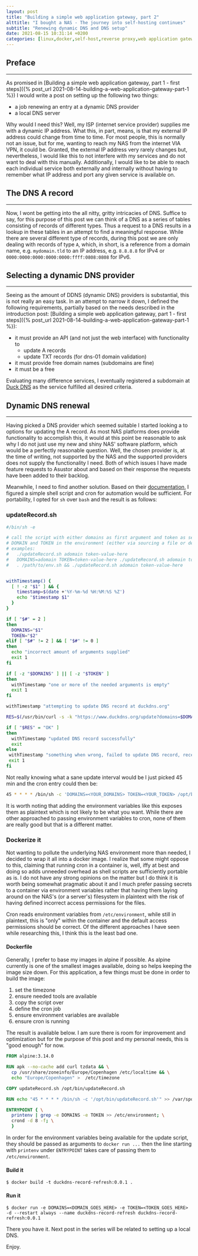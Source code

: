 ```yaml
---
layout: post
title: "Building a simple web application gateway, part 2"
alttitle: "I bought a NAS - The journey into self-hosting continues"
subtitle: "Renewing dynamic DNS and DNS setup"
date: 2021-08-15 10:31:14 +0200
categories: [linux,docker,self-host,reverse proxy,web application gateway,cron,bash]
---
```


## Preface
---
As promised in 
[Building a simple web application gateway, part 1 - first steps]({% post_url 2021-08-14-building-a-web-application-gateway-part-1 %})
I would write a post on setting up the following two things:
* a job renewing an entry at a dynamic DNS provider
* a local DNS server

Why would I need this? Well, my ISP (internet service provider) supplies me with a dynamic IP address. What this, in
part, means, is that my external IP address could change from time to time. For most people, this is normally not an
issue, but for me, wanting to reach my NAS from the internet VIA VPN, it could be. Granted, the external IP address very
rarely changes but, nevertheless, I would like this to not interfere with my services and do not want to deal with this
manually. Additionally, I would like to be able to reach each individual service both externally and internally without
having to remember what IP address and port any given service is available on.

## The DNS A record
---
Now, I wont be getting into the all nitty, gritty intricacies of DNS. Suffice to say, for this purpose of this post we
can think of a DNS as a series of tables consisting of records of different types. Thus a request to a DNS results in a
lookup in these tables in an attempt to find a meaningful response. While there are several different type of records,
during this post we are only dealing with records of type `A`, which, in short, is a reference from a domain name, e.g.
`mydomain.tld` to an IP address, e.g. `8.8.8.8` for IPv4 or `0000:0000:0000:0000:0000:ffff:0808:0808` for IPv6.

## Selecting a dynamic DNS provider
---
Seeing as the amount of DDNS (dynamic DNS) providers is substantial, this is not really an easy task. In an attempt to
narrow it down, I defined the following requirements, partially based on the needs described in the introduction post:
[Building a simple web application gateway, part 1 - first steps]({% post_url 2021-08-14-building-a-web-application-gateway-part-1 %}):

* it must provide an API (and not just the web interface) with functionality to
  - update A records
  - update TXT records (for dns-01 domain validation)
* it must provide free domain names (subdomains are fine)
* it must be a free

Evaluating many difference services, I eventually registered a subdomain at [Duck DNS](https://www.duckdns.org/) as the
service fulfilled all desired criteria.

## Dynamic DNS renewal
---
Having picked a DNS provider which seemed suitable I started looking a to options for updating the A record. As most NAS
platforms does provide functionality to accomplish this, it would at this point be reasonable to ask why I do not just
use my new and shiny NAS' software platform, which would be a perfectly reasonable question. Well, the chosen provider
is, at the time of writing, not supported by the NAS and the supported providers does not supply the functionality I
need. Both of which issues I have made feature requests to Asustor about and based on their response the requests have
been added to their backlog.

Meanwhile, I need to find another solution. Based on their [documentation](https://www.duckdns.org/spec.jsp), I figured
a simple shell script and cron for automation would be sufficient. For portability, I opted for `sh` over `bash` and the
result is as follows:

### updateRecord.sh
```sh
#/bin/sh -e

# call the script with either domains as first argument and token as second argument or define the variables
# DOMAIN and TOKEN in the environment (either via sourcing a file or defining while calling)
# examples:
#   ./updateRecord.sh adomain token-value-here
#   DOMAINS=adomain TOKEN=token-value-here ./updateRecord.sh adomain token-value-here
#   . /path/to/env.sh && ./updateRecord.sh adomain token-value-here


withTimestamp() {
  [ ! -z "$1" ] && {
    timestamp=$(date +'%Y-%m-%d %H:%M:%S %Z')
    echo "$timestamp $1"
  }
}

if [ "$#" = 2 ]
then
  DOMAINS="$1"
  TOKEN="$2"
elif [ "$#" != 2 ] && [ "$#" != 0 ]
then
  echo "incorrect amount of arguments supplied"
  exit 1
fi

if [ -z "$DOMAINS" ] || [ -z "$TOKEN" ]
then
  withTimestamp "one or more of the needed arguments is empty"
  exit 1
fi

withTimestamp "attempting to update DNS record at duckdns.org"

RES=$(/usr/bin/curl -s -k "https://www.duckdns.org/update?domains=$DOMAINS&token=$TOKEN&ip=")

if [ "$RES" = "OK" ]
then
  withTimestamp "updated DNS record successfully"
  exit
else
 withTimestamp "something when wrong, failed to update DNS record, received '$RES'"
 exit 1
fi

```

Not really knowing what a sane update interval would be I just picked 45 min and the cron entry could then be:
```sh
45 * * * * /bin/sh -c 'DOMAINS=<YOUR_DOMAINS> TOKEN=<YOUR_TOKEN> /opt/bin/updateRecord.sh'
```
It is worth noting that adding the environment variables like this exposes them as plaintext which is not likely to be 
what you want. While there are other approached to passing environment variables to cron, none of them are really good
but that is a different matter.

### Dockerize it
Not wanting to pollute the underlying NAS environment more than needed, I decided to wrap it all into a docker image. I
realize that some might oppose to this, claiming that running cron in a container is, well, iffy at best and doing so
adds unneeded overhead as shell scripts are sufficiently portable as is. I do not have any strong opinions on the matter
but I do think it is worth being somewhat pragmatic about it and I much prefer passing secrets to a container via
environment variables rather that having them laying around on the NAS's (or a server's) filesystem in plaintext with
the risk of having defined incorrect access permissions for the files.

Cron reads environment variables from `/etc/environment`, while still in plaintext, this is "only" within the container
and the default access permissions should be correct. Of the different approaches I have seen while researching this, I
think this is the least bad one.

#### Dockerfile
Generally, I prefer to base my images in alpine if possible. As alpine currently is one of the smallest images
available, doing so helps keeping the image size down. For this application, a few things must be done in order to build
the image:

1. set the timezone
2. ensure needed tools are available
3. copy the script over
4. define the cron job
5. ensure environment variables are available
6. ensure cron is running 

The result is available below. I am sure there is room for improvement and optimization but for the purpose of this post
and my personal needs, this is "good enough" for now.

```dockerfile
FROM alpine:3.14.0

RUN apk --no-cache add curl tzdata && \
  cp /usr/share/zoneinfo/Europe/Copenhagen /etc/localtime && \
  echo "Europe/Copenhagen" >  /etc/timezone

COPY updateRecord.sh /opt/bin/updateRecord.sh

RUN echo "45 * * * * /bin/sh -c '/opt/bin/updateRecord.sh'" >> /var/spool/cron/crontabs/root

ENTRYPOINT { \
  printenv | grep -e DOMAINS -e TOKEN >> /etc/environment; \
  crond -d 8 -f; \
  }
```

In order for the environment variables being available for the update script, they should be passed as arguments to
`docker run ...` then the line starting with `printenv` under `ENTRYPOINT` takes care of passing them to
`/etc/environment`.

#### Build it
```shell
$ docker build -t duckdns-record-refresh:0.0.1 .
```
#### Run it
```shell
$ docker run -e DOMAINS=<DOMAIN_GOES_HERE> -e TOKEN=<TOKEN_GOES_HERE> -d --restart always --name duckdns-record-refresh duckdns-record-refresh:0.0.1
```

There you have it. Next post in the series will be related to setting up a local DNS.

Enjoy.
